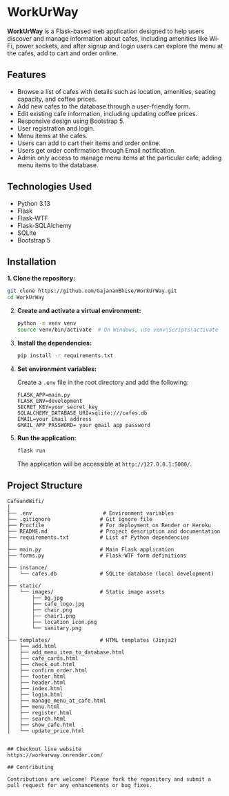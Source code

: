 # WorkUrWay

**WorkUrWay** is a Flask-based web application designed to help users discover and manage information about cafes, including amenities like Wi-Fi, power sockets,
and after signup and login users can explore the menu at the cafes, add to cart and order online.


## Features

* Browse a list of cafes with details such as location, amenities, seating capacity, and coffee prices.
* Add new cafes to the database through a user-friendly form.
* Edit existing cafe information, including updating coffee prices.
* Responsive design using Bootstrap 5.
* User registration and login.
* Menu items at the cafes.
* Users can add to cart their items and order online.
* Users get order confirmation through Email notification.
* Admin only access to manage menu items at the particular cafe, adding menu items to the database.

## Technologies Used

* Python 3.13
* Flask
* Flask-WTF
* Flask-SQLAlchemy
* SQLite
* Bootstrap 5

## Installation

**1. Clone the repository:**

   ```bash
   git clone https://github.com/GajananBhise/WorkUrWay.git
   cd WorkUrWay
   ```

2. **Create and activate a virtual environment:**

   ```bash
   python -m venv venv
   source venv/bin/activate  # On Windows, use venv\Scripts\activate
   ```

3. **Install the dependencies:**

   ```bash
   pip install -r requirements.txt
   ```

4. **Set environment variables:**

   Create a `.env` file in the root directory and add the following:

   ```env
   FLASK_APP=main.py
   FLASK_ENV=development
   SECRET_KEY=your_secret_key
   SQLALCHEMY_DATABASE_URI=sqlite:///cafes.db
   EMAIL=your Email address
   GMAIL_APP_PASSWORD= your gmail app password    
   ```

5. **Run the application:**

   ```bash
   flask run
   ```

   The application will be accessible at `http://127.0.0.1:5000/`.

## Project Structure

```
CafeandWifi/
│
├── .env                       # Environment variables
├── .gitignore                # Git ignore file
├── Procfile                  # For deployment on Render or Heroku
├── README.md                 # Project description and documentation
├── requirements.txt          # List of Python dependencies
│
├── main.py                   # Main Flask application
├── forms.py                  # Flask-WTF form definitions
│
├── instance/
│   └── cafes.db              # SQLite database (local development)
│
├── static/
│   └── images/               # Static image assets
│       ├── bg.jpg
│       ├── cafe_logo.jpg
│       ├── chair.png
│       ├── chair1.png
│       ├── location_icon.png
│       └── sanitary.png
│
├── templates/                # HTML templates (Jinja2)
│   ├── add.html
│   ├── add_menu_item_to_database.html
│   ├── cafe_cards.html
│   ├── check_out.html
│   ├── confirm_order.html
│   ├── footer.html
│   ├── header.html
│   ├── index.html
│   ├── login.html
│   ├── manage_menu_at_cafe.html
│   ├── menu.html
│   ├── register.html
│   ├── search.html
│   ├── show_cafe.html
│   └── update_price.html


## Checkout live website
https://workurway.onrender.com/

## Contributing

Contributions are welcome! Please fork the repository and submit a pull request for any enhancements or bug fixes.
